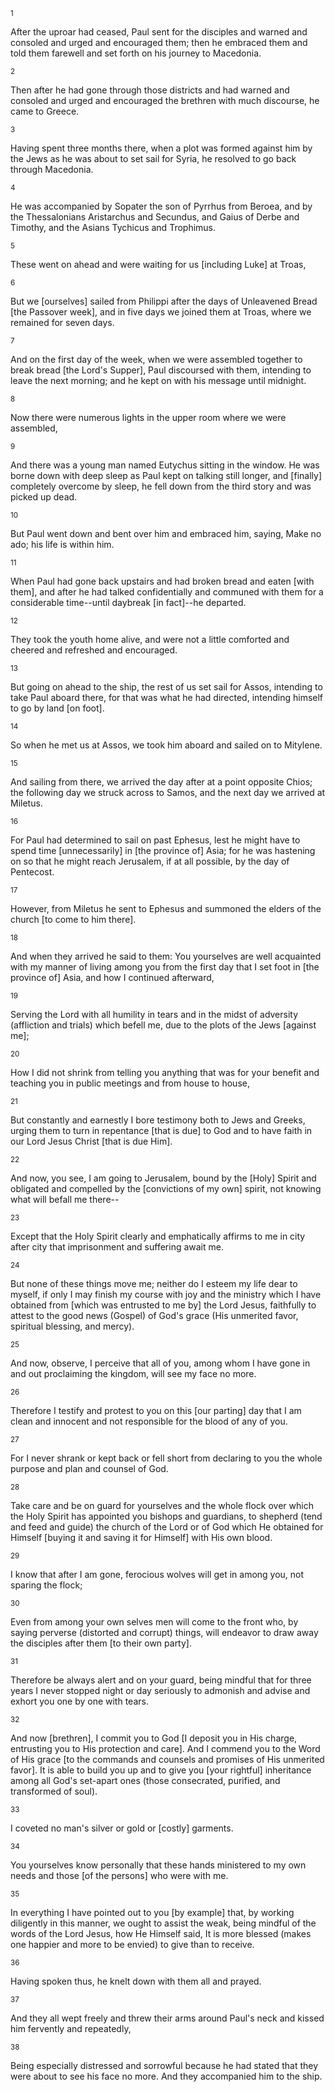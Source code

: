 <sup>1</sup> 

After the uproar had ceased, Paul sent for the disciples and warned and consoled and urged and encouraged them; then he embraced them and told them farewell and set forth on his journey to Macedonia. 

<sup>2</sup> 

Then after he had gone through those districts and had warned and consoled and urged and encouraged the brethren with much discourse, he came to Greece. 

<sup>3</sup> 

Having spent three months there, when a plot was formed against him by the Jews as he was about to set sail for Syria, he resolved to go back through Macedonia. 

<sup>4</sup> 

He was accompanied by Sopater the son of Pyrrhus from Beroea, and by the Thessalonians Aristarchus and Secundus, and Gaius of Derbe and Timothy, and the Asians Tychicus and Trophimus. 

<sup>5</sup> 

These went on ahead and were waiting for us [including Luke] at Troas, 

<sup>6</sup> 

But we [ourselves] sailed from Philippi after the days of Unleavened Bread [the Passover week], and in five days we joined them at Troas, where we remained for seven days. 

<sup>7</sup> 

And on the first day of the week, when we were assembled together to break bread [the Lord's Supper], Paul discoursed with them, intending to leave the next morning; and he kept on with his message until midnight. 

<sup>8</sup> 

Now there were numerous lights in the upper room where we were assembled, 

<sup>9</sup> 

And there was a young man named Eutychus sitting in the window. He was borne down with deep sleep as Paul kept on talking still longer, and [finally] completely overcome by sleep, he fell down from the third story and was picked up dead. 

<sup>10</sup> 

But Paul went down and bent over him and embraced him, saying, Make no ado; his life is within him. 

<sup>11</sup> 

When Paul had gone back upstairs and had broken bread and eaten [with them], and after he had talked confidentially and communed with them for a considerable time--until daybreak [in fact]--he departed. 

<sup>12</sup> 

They took the youth home alive, and were not a little comforted and cheered and refreshed and encouraged. 

<sup>13</sup> 

But going on ahead to the ship, the rest of us set sail for Assos, intending to take Paul aboard there, for that was what he had directed, intending himself to go by land [on foot]. 

<sup>14</sup> 

So when he met us at Assos, we took him aboard and sailed on to Mitylene. 

<sup>15</sup> 

And sailing from there, we arrived the day after at a point opposite Chios; the following day we struck across to Samos, and the next day we arrived at Miletus. 

<sup>16</sup> 

For Paul had determined to sail on past Ephesus, lest he might have to spend time [unnecessarily] in [the province of] Asia; for he was hastening on so that he might reach Jerusalem, if at all possible, by the day of Pentecost. 

<sup>17</sup> 

However, from Miletus he sent to Ephesus and summoned the elders of the church [to come to him there]. 

<sup>18</sup> 

And when they arrived he said to them: You yourselves are well acquainted with my manner of living among you from the first day that I set foot in [the province of] Asia, and how I continued afterward, 

<sup>19</sup> 

Serving the Lord with all humility in tears and in the midst of adversity (affliction and trials) which befell me, due to the plots of the Jews [against me]; 

<sup>20</sup> 

How I did not shrink from telling you anything that was for your benefit and teaching you in public meetings and from house to house, 

<sup>21</sup> 

But constantly and earnestly I bore testimony both to Jews and Greeks, urging them to turn in repentance [that is due] to God and to have faith in our Lord Jesus Christ [that is due Him]. 

<sup>22</sup> 

And now, you see, I am going to Jerusalem, bound by the [Holy] Spirit and obligated and compelled by the [convictions of my own] spirit, not knowing what will befall me there-- 

<sup>23</sup> 

Except that the Holy Spirit clearly and emphatically affirms to me in city after city that imprisonment and suffering await me. 

<sup>24</sup> 

But none of these things move me; neither do I esteem my life dear to myself, if only I may finish my course with joy and the ministry which I have obtained from [which was entrusted to me by] the Lord Jesus, faithfully to attest to the good news (Gospel) of God's grace (His unmerited favor, spiritual blessing, and mercy). 

<sup>25</sup> 

And now, observe, I perceive that all of you, among whom I have gone in and out proclaiming the kingdom, will see my face no more. 

<sup>26</sup> 

Therefore I testify and protest to you on this [our parting] day that I am clean and innocent and not responsible for the blood of any of you. 

<sup>27</sup> 

For I never shrank or kept back or fell short from declaring to you the whole purpose and plan and counsel of God. 

<sup>28</sup> 

Take care and be on guard for yourselves and the whole flock over which the Holy Spirit has appointed you bishops and guardians, to shepherd (tend and feed and guide) the church of the Lord or of God which He obtained for Himself [buying it and saving it for Himself] with His own blood. 

<sup>29</sup> 

I know that after I am gone, ferocious wolves will get in among you, not sparing the flock; 

<sup>30</sup> 

Even from among your own selves men will come to the front who, by saying perverse (distorted and corrupt) things, will endeavor to draw away the disciples after them [to their own party]. 

<sup>31</sup> 

Therefore be always alert and on your guard, being mindful that for three years I never stopped night or day seriously to admonish and advise and exhort you one by one with tears. 

<sup>32</sup> 

And now [brethren], I commit you to God [I deposit you in His charge, entrusting you to His protection and care]. And I commend you to the Word of His grace [to the commands and counsels and promises of His unmerited favor]. It is able to build you up and to give you [your rightful] inheritance among all God's set-apart ones (those consecrated, purified, and transformed of soul). 

<sup>33</sup> 

I coveted no man's silver or gold or [costly] garments. 

<sup>34</sup> 

You yourselves know personally that these hands ministered to my own needs and those [of the persons] who were with me. 

<sup>35</sup> 

In everything I have pointed out to you [by example] that, by working diligently in this manner, we ought to assist the weak, being mindful of the words of the Lord Jesus, how He Himself said, It is more blessed (makes one happier and more to be envied) to give than to receive. 

<sup>36</sup> 

Having spoken thus, he knelt down with them all and prayed. 

<sup>37</sup> 

And they all wept freely and threw their arms around Paul's neck and kissed him fervently and repeatedly, 

<sup>38</sup> 

Being especially distressed and sorrowful because he had stated that they were about to see his face no more. And they accompanied him to the ship.